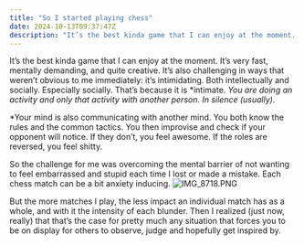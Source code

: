 ```yaml
---
title: "So I started playing chess"
date: 2024-10-13T09:37:47Z
description: "It’s the best kinda game that I can enjoy at the moment. It’s very fast, mentally demanding, and quite creative. It’s also challenging in ways that we..."
---
```


It’s the best kinda game that I can enjoy at the moment. It’s very fast, mentally demanding, and quite creative. It’s also challenging in ways that weren’t obvious to me immediately: it’s intimidating. Both intellectually and socially. Especially socially. That’s because it is *intimate. *You are doing an activity and *only* that activity with another person. In silence (usually).*

*Your mind is also communicating with another mind. You both know the rules and the common tactics. You then improvise and check if your opponent will notice. If they don’t, you feel awesome. If the roles are reversed, you feel shitty.

So the challenge for me was overcoming the mental barrier of not wanting to feel embarrassed and stupid each time I lost or made a mistake. Each chess match can be a bit anxiety inducing.
![IMG_8718.PNG](/blog-images/39927-1.PNG)

  

But the more matches I play, the less impact an individual match has as a whole, and with it the intensity of each blunder. Then I realized (just now, really) that that’s the case for pretty much any situation that forces you to be on display for others to observe, judge and hopefully get inspired by.